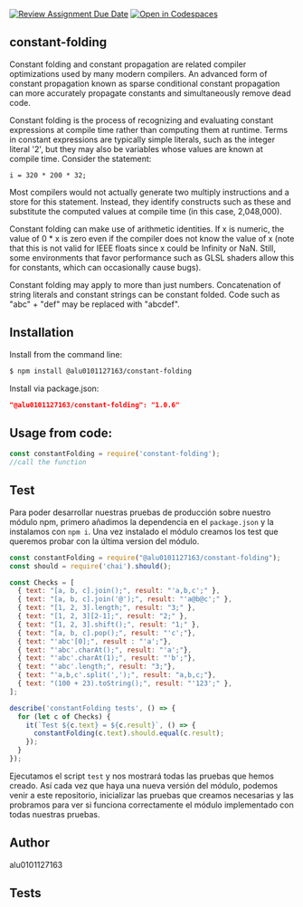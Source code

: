 [![Review Assignment Due Date](https://classroom.github.com/assets/deadline-readme-button-8d59dc4de5201274e310e4c54b9627a8934c3b88527886e3b421487c677d23eb.svg)](https://classroom.github.com/a/fzrjycLm)
[![Open in Codespaces](https://classroom.github.com/assets/launch-codespace-f4981d0f882b2a3f0472912d15f9806d57e124e0fc890972558857b51b24a6f9.svg)](https://classroom.github.com/open-in-codespaces?assignment_repo_id=10555338)
## constant-folding

Constant folding and constant propagation are related compiler optimizations used by many modern compilers. An advanced form of constant propagation known as sparse conditional constant propagation can more accurately propagate constants and simultaneously remove dead code. 

Constant folding is the process of recognizing and evaluating constant expressions at compile time rather than computing them at runtime. Terms in constant expressions are typically simple literals, such as the integer literal '2', but they may also be variables whose values are known at compile time. Consider the statement:

```i = 320 * 200 * 32;```

Most compilers would not actually generate two multiply instructions and a store for this statement. Instead, they identify constructs such as these and substitute the computed values at compile time (in this case, 2,048,000).

Constant folding can make use of arithmetic identities. If x is numeric, the value of 0 * x is zero even if the compiler does not know the value of x (note that this is not valid for IEEE floats since x could be Infinity or NaN. Still, some environments that favor performance such as GLSL shaders allow this for constants, which can occasionally cause bugs).

Constant folding may apply to more than just numbers. Concatenation of string literals and constant strings can be constant folded. Code such as "abc" + "def" may be replaced with "abcdef". 

## Installation

Install from the command line:
```bash
$ npm install @alu0101127163/constant-folding
```
Install via package.json:
```json
"@alu0101127163/constant-folding": "1.0.6" 
```

## Usage from code:

```javascript
const constantFolding = require('constant-folding');
//call the function
```


## Test

Para poder desarrollar nuestras pruebas de producción sobre nuestro módulo npm, primero añadimos la dependencia en el `package.json` y la instalamos con `npm i`. Una vez instalado el módulo creamos los test que queremos probar con la última version del módulo. 

```js
const constantFolding = require("@alu0101127163/constant-folding");
const should = require('chai').should();

const Checks = [
  { text: "[a, b, c].join();", result: "'a,b,c';" },
  { text: "[a, b, c].join('@');", result: "'a@b@c';" },
  { text: "[1, 2, 3].length;", result: "3;" },
  { text: "[1, 2, 3][2-1];", result: "2;" },
  { text: "[1, 2, 3].shift();", result: "1;" },
  { text: "[a, b, c].pop();", result: "'c';"},
  { text: "'abc'[0];", result : "'a';"},
  { text: "'abc'.charAt();", result: "'a';"},
  { text: "'abc'.charAt(1);", result: "'b';"},
  { text: "'abc'.length;", result: "3;"},
  { text: "'a,b,c'.split(',');", result: "a,b,c;"},
  { text: "(100 + 23).toString();", result: "'123';" },
];

describe('constantFolding tests', () => {
  for (let c of Checks) {
    it(`Test ${c.text} = ${c.result}`, () => {
      constantFolding(c.text).should.equal(c.result);
    });
  }
});
```

Ejecutamos el script `test` y nos mostrará todas las pruebas que hemos creado. Así cada vez que haya una nueva versión del módulo, podemos venir a este repositorio, inicializar las pruebas que creamos necesarias y las probramos para ver si funciona correctamente el módulo implementado con todas nuestras pruebas.

## Author

alu0101127163

## Tests


